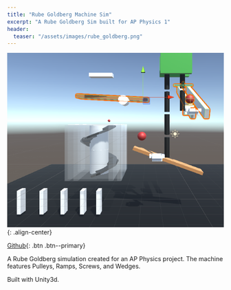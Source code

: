 ```yaml
---
title: "Rube Goldberg Machine Sim"
excerpt: "A Rube Goldberg Sim built for AP Physics 1"
header:
  teaser: "/assets/images/rube_goldberg.png"
---
```


![Rube Goldberg](/assets/images/rube_goldberg.png){: .align-center}

<!-- Buttons -->

[Github](https://github.com/Mechasparrow/APPhysics1-RubeGoldberg){: .btn .btn--primary}

<!-- Description -->

A Rube Goldberg simulation created for an AP Physics project. The machine features Pulleys, Ramps, Screws, and Wedges.

Built with Unity3d.
